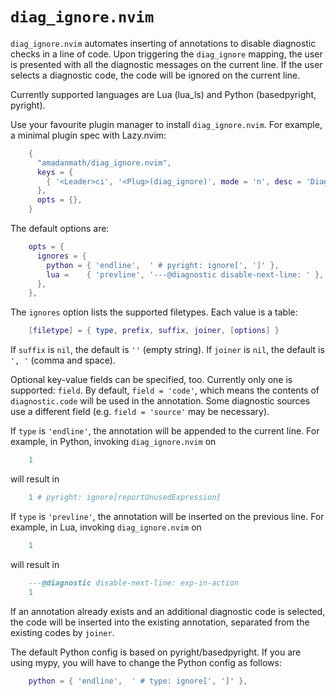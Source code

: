 # `diag_ignore.nvim`

`diag_ignore.nvim` automates inserting of annotations to disable diagnostic
checks in a line of code. Upon triggering the `diag_ignore` mapping, the user
is presented with all the diagnostic messages on the current line. If the user
selects a diagnostic code, the code will be ignored on the current line.

Currently supported languages are Lua (lua_ls) and Python (basedpyright,
pyright).

Use your favourite plugin manager to install `diag_ignore.nvim`.
For example, a minimal plugin spec with Lazy.nvim:

```lua
    {
      "amadanmath/diag_ignore.nvim",
      keys = {
        { '<Leader>ci', '<Plug>(diag_ignore)', mode = 'n', desc = 'Diagnostic: ignore' },
      },
      opts = {},
    }
```

The default options are:

```lua
    opts = {
      ignores = {
        python = { 'endline',  ' # pyright: ignore[', ']' },
        lua =    { 'prevline', '---@diagnostic disable-next-line: ' },
      },
    },
```

The `ignores` option lists the supported filetypes. Each value is a table:

```lua
    [filetype] = { type, prefix, suffix, joiner, [options] }
```

If `suffix` is `nil`, the default is `''` (empty string).
If `joiner` is `nil`, the default is `', '` (comma and space).

Optional key-value fields can be specified, too. Currently only one is
supported: `field`. By default, `field = 'code'`, which means the contents
of `diagnostic.code` will be used in the annotation. Some diagnostic
sources use a different field (e.g. `field = 'source'` may be necessary).

If `type` is `'endline'`, the annotation will be appended to the current line.
For example, in Python, invoking `diag_ignore.nvim` on

```python
    1
```

will result in

```python
    1 # pyright: ignore[reportUnusedExpression]
```

If `type` is `'prevline'`, the annotation will be inserted on the previous line.
For example, in Lua, invoking `diag_ignore.nvim` on

```lua
    1
```

will result in

```lua
    ---@diagnostic disable-next-line: exp-in-action
    1
```

If an annotation already exists and an additional diagnostic code is selected,
the code will be inserted into the existing annotation, separated from the
existing codes by `joiner`.

The default Python config is based on pyright/basedpyright. If you are using
mypy, you will have to change the Python config as follows:

```lua
    python = { 'endline',  ' # type: ignore[', ']' },
```
